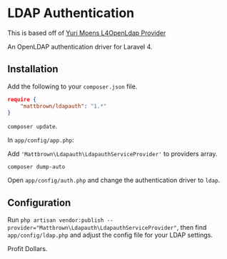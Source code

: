 # LDAP Authentication #
This is based off of [Yuri Moens L4OpenLdap Provider](https://github.com/yuri-moens/l4-openldap)

An OpenLDAP authentication driver for Laravel 4.

## Installation

Add the following to your `composer.json` file.

```json
require {
	"mattbrown/ldapauth": "1.*"
}
```

`composer update`.

In `app/config/app.php`:

Add `'Mattbrown\Ldapauth\LdapauthServiceProvider'` to providers array.

`composer dump-auto`

Open `app/config/auth.php` and change the authentication driver to `ldap`.


## Configuration

Run `php artisan vendor:publish --provider="Mattbrown\Ldapauth\LdapauthServiceProvider"`, then find `app/config/ldap.php` and adjust the config file for your LDAP settings.

Profit Dollars.
